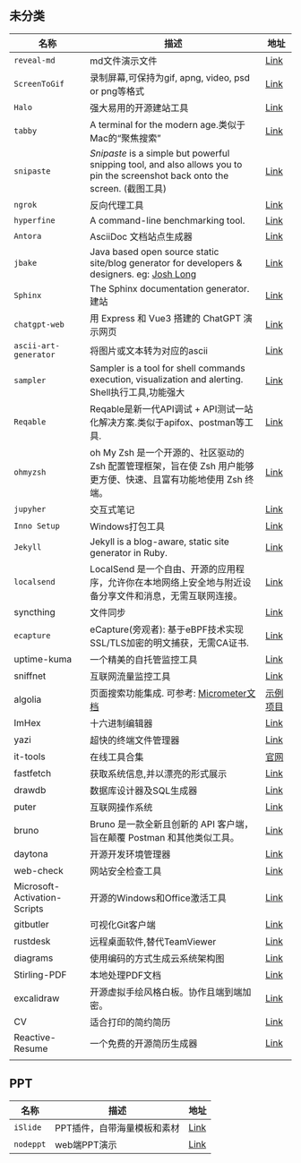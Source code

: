 ## 未分类

| 名称                           | 描述                                                                                                                                                    | 地址                                                                 |
| ---------------------------- | ----------------------------------------------------------------------------------------------------------------------------------------------------- | ------------------------------------------------------------------ |
| `reveal-md`                  | md文件演示文件                                                                                                                                              | [Link](https://github.com/webpro/reveal-md)                        |
| `ScreenToGif`                | 录制屏幕,可保持为gif, apng, video, psd or png等格式                                                                                                              | [Link](https://github.com/NickeManarin/ScreenToGif)                |
| `Halo`                       | 强大易用的开源建站工具                                                                                                                                           | [Link](https://github.com/halo-dev/halo)                           |
| `tabby`                      | A terminal for the modern age.类似于Mac的“聚焦搜索”                                                                                                           | [Link](https://github.com/Eugeny/tabby)                            |
| `snipaste`                   | *Snipaste* is a simple but powerful snipping tool, and also allows you to pin the screenshot back onto the screen. (截图工具)                             | [Link](https://www.snipaste.com/)                                  |
| `ngrok`                      | 反向代理工具                                                                                                                                                | [Link](https://ngrok.com/)                                         |
| `hyperfine`                  | A command-line benchmarking tool.                                                                                                                     | [Link](https://github.com/sharkdp/hyperfine)                       |
| `Antora`                     | AsciiDoc 文档站点生成器                                                                                                                                      | [Link](https://antora.org/)                                        |
| `jbake`                      | Java based open source static site/blog generator for developers & designers. eg: [Josh Long](https://github.com/joshlong/joshlong.github.io-content) | [Link](https://github.com/jbake-org/jbake)                         |
| `Sphinx`                     | The Sphinx documentation generator. 建站                                                                                                                | [Link](https://github.com/sphinx-doc/sphinx)                       |
| `chatgpt-web`                | 用 Express 和 Vue3 搭建的 ChatGPT 演示网页                                                                                                                     | [Link](https://github.com/Chanzhaoyu/chatgpt-web)                  |
| `ascii-art-generator`        | 将图片或文本转为对应的ascii                                                                                                                                      | [Link](https://www.ascii-art-generator.org/)                       |
| `sampler`                    | Sampler is a tool for shell commands execution, visualization and alerting. Shell执行工具,功能强大                                                            | [Link](https://github.com/sqshq/sampler)                           |
| `Reqable`                    | Reqable是新一代API调试 + API测试一站化解决方案.类似于apifox、postman等工具.                                                                                                 | [Link](https://reqable.com/zh-CN/)                                 |
| `ohmyzsh`                    | oh My Zsh 是一个开源的、社区驱动的 Zsh 配置管理框架，旨在使 Zsh 用户能够更方便、快速、且富有功能地使用 Zsh 终端。                                                                                 | [Link](https://ohmyz.sh/)                                          |
| `jupyher`                    | 交互式笔记                                                                                                                                                 | [Link](https://github.com/jupyter/notebook)                        |
| `Inno Setup`                 | Windows打包工具                                                                                                                                           | [Link](https://jrsoftware.org/isinfo.php)                          |
| `Jekyll`                     | Jekyll is a blog-aware, static site generator in Ruby.                                                                                                | [Link](https://jekyllrb.com/)                                      |
| `localsend`                  | LocalSend 是一个自由、开源的应用程序，允许你在本地网络上安全地与附近设备分享文件和消息，无需互联网连接。                                                                                             | [Link](https://github.com/localsend/localsend)                     |
| syncthing                    | 文件同步                                                                                                                                                  | [Link](https://github.com/syncthing/syncthing)                     |
| `ecapture`                   | eCapture(旁观者): 基于eBPF技术实现SSL/TLS加密的明文捕获，无需CA证书.                                                                                                       | [Link](https://github.com/gojue/ecapture)                          |
| uptime-kuma                  | 一个精美的自托管监控工具                                                                                                                                          | [Link](https://github.com/louislam/uptime-kuma)                    |
| sniffnet                     | 互联网流量监控工具                                                                                                                                             | [Link](https://github.com/GyulyVGC/sniffnet)                       |
| algolia                      | 页面搜索功能集成. 可参考: [Micrometer文档](https://docs.micrometer.io/micrometer/reference/)                                                                       | [示例项目](https://github.com/algolia/awesome-algolia)                 |
| ImHex                        | 十六进制编辑器                                                                                                                                               | [Link](https://github.com/WerWolv/ImHex)                           |
| yazi                         | 超快的终端文件管理器                                                                                                                                            | [Link](https://github.com/sxyazi/yazi)                             |
| it-tools                     | 在线工具合集                                                                                                                                                | [官网](https://it-tools.tech/)                                       |
| fastfetch                    | 获取系统信息,并以漂亮的形式展示                                                                                                                                      | [Link](https://github.com/fastfetch-cli/fastfetch)                 |
| drawdb                       | 数据库设计器及SQL生成器                                                                                                                                         | [Link](https://github.com/drawdb-io/drawdb)                        |
| puter                        | 互联网操作系统                                                                                                                                               | [Link](https://github.com/HeyPuter/puter)                          |
| bruno                        | Bruno 是一款全新且创新的 API 客户端，旨在颠覆 Postman 和其他类似工具。                                                                                                         | [Link](https://github.com/usebruno/bruno)                          |
| daytona                      | 开源开发环境管理器                                                                                                                                             | [Link](https://github.com/daytonaio/daytona)                       |
| web-check                    | 网站安全检查工具                                                                                                                                              | [Link](https://github.com/Lissy93/web-check)                       |
| Microsoft-Activation-Scripts | 开源的Windows和Office激活工具                                                                                                                                 | [Link](https://github.com/massgravel/Microsoft-Activation-Scripts) |
| gitbutler                    | 可视化Git客户端                                                                                                                                             | [Link](https://github.com/gitbutlerapp/gitbutler)                  |
| rustdesk                     | 远程桌面软件,替代TeamViewer                                                                                                                                   | [Link](https://github.com/rustdesk/rustdesk)                       |
| diagrams                     | 使用编码的方式生成云系统架构图                                                                                                                                       | [Link](https://github.com/mingrammer/diagrams)                     |
| Stirling-PDF                 | 本地处理PDF文档                                                                                                                                             | [Link](https://github.com/Stirling-Tools/Stirling-PDF)             |
| excalidraw                   | 开源虚拟手绘风格白板。协作且端到端加密。                                                                                                                                  | [Link]()                                                           |
| CV                           | 适合打印的简约简历                                                                                                                                             | [Link](https://github.com/BartoszJarocki/cv)                       |
| Reactive-Resume              | 一个免费的开源简历生成器                                                                                                                                          | [Link](https://github.com/AmruthPillai/Reactive-Resume)            |
|                              |                                                                                                                                                       |                                                                    |

## PPT

| 名称        | 描述              | 地址                                         |
| --------- | --------------- | ------------------------------------------ |
| `iSlide`  | PPT插件，自带海量模板和素材 | [Link](https://www.islide.cc/)             |
| `nodeppt` | web端PPT演示       | [Link](https://github.com/ksky521/nodeppt) |
